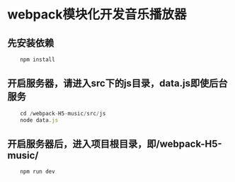 # webpack模块化开发音乐播放器  
## 先安装依赖  
````javascript
    npm install
````  
## 开启服务器，请进入src下的js目录，data.js即使后台服务  
````javascript
    cd /webpack-H5-music/src/js
    node data.js
````  
## 开启服务器后，进入项目根目录，即/webpack-H5-music/  
````javascript
    npm run dev
````  
